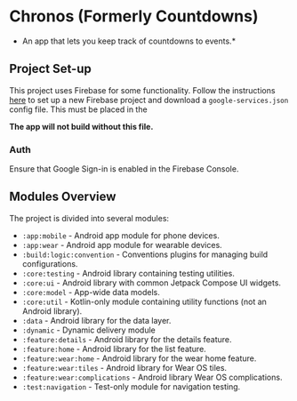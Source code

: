 # Chronos (Formerly Countdowns)

* An app that lets you keep track of countdowns to events.*

## Project Set-up

This project uses Firebase for some functionality. Follow the instructions
[here](https://firebase.google.com/docs/android/setup#console) to set up a new
Firebase project and download a `google-services.json` config file. This must be
placed in the

**The app will not build without this file.**

### Auth

Ensure that Google Sign-in is enabled in the Firebase Console.

## Modules Overview

The project is divided into several modules:

- `:app:mobile` - Android app module for phone devices.
- `:app:wear` - Android app module for wearable devices.
- `:build:logic:convention` - Conventions plugins for managing build configurations.
- `:core:testing` - Android library containing testing utilities.
- `:core:ui` - Android library with common Jetpack Compose UI widgets.
- `:core:model` - App-wide data models.
- `:core:util` - Kotlin-only module containing utility functions (not an Android library).
- `:data` - Android library for the data layer.
- `:dynamic` - Dynamic delivery module
- `:feature:details` - Android library for the details feature.
- `:feature:home` - Android library for the list feature.
- `:feature:wear:home` - Android library for the wear home feature.
- `:feature:wear:tiles` - Android library for Wear OS tiles.
- `:feature:wear:complications` - Android library Wear OS complications.
- `:test:navigation` - Test-only module for navigation testing.
